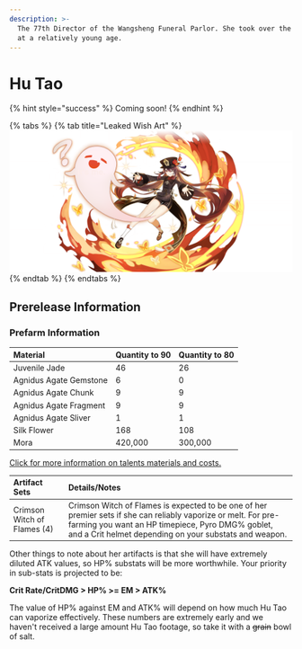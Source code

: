 ```yaml
---
description: >-
  The 77th Director of the Wangsheng Funeral Parlor. She took over the business
  at a relatively young age.
---
```


# Hu Tao

{% hint style="success" %}
Coming soon!
{% endhint %}

{% tabs %}
{% tab title="Leaked Wish Art" %}
![](../../.gitbook/assets/hutao.png)
{% endtab %}
{% endtabs %}

## Prerelease Information

### Prefarm Information

| Material | Quantity to 90 | Quantity to 80 |
| :--- | :--- | :--- |
| Juvenile Jade | 46 | 26 |
| Agnidus Agate Gemstone | 6 | 0 |
| Agnidus Agate Chunk | 9 | 9 |
| Agnidus Agate Fragment | 9 | 9 |
| Agnidus Agate Sliver | 1 | 1 |
| Silk Flower | 168 | 108 |
| Mora | 420,000 | 300,000 |

[Click for more information on talents materials and costs.](https://genshin.honeyhunterworld.com/db/char/hutao/)

| Artifact Sets | Details/Notes |
| :--- | :--- |
| Crimson Witch of Flames \(4\)                                      | Crimson Witch of Flames is expected to be one of her premier sets if she can reliably vaporize or melt. For pre-farming you want an HP timepiece, Pyro DMG% goblet, and a Crit helmet depending on your substats and weapon. |

Other things to note about her artifacts is that she will have extremely diluted ATK values, so HP% substats will be more worthwhile. Your priority in sub-stats is projected to be:   
  
**Crit Rate/CritDMG &gt; HP% &gt;= EM &gt; ATK%**  
  
The value of HP% against EM and ATK% will depend on how much Hu Tao can vaporize effectively. These numbers are extremely early and we haven't received a large amount Hu Tao footage, so take it with a ~~grain~~ bowl of salt.

